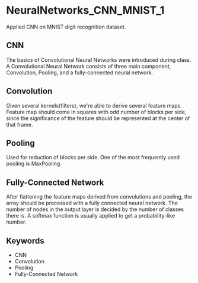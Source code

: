 # NeuralNetworks_CNN_MNIST_1
Applied CNN on MNIST digit recognition dataset.

## CNN
The basics of Convolutional Neural Networks were introduced during class. A Convolutional Neural Network consists of three main component, Convolution, Pooling, and a fully-connected neural network.

## Convolution
Given several kernels(filters), we're able to derive several feature maps. Feature map should come in squares with odd number of blocks per side, since the significance of the feature should be represented at the center of that frame.

## Pooling
Used for reduction of blocks per side. One of the most frequently used pooling is MaxPooling.

## Fully-Connected Network
After flattening the feature maps derived from convolutions and pooling, the array should be processed with a fully connected neural network. The number of nodes in the output layer is decided by the number of classes there is. A softmax function is usually applied to get a probability-like number.

## Keywords
* CNN
* Convolution
* Pooling
* Fully-Connected Network
